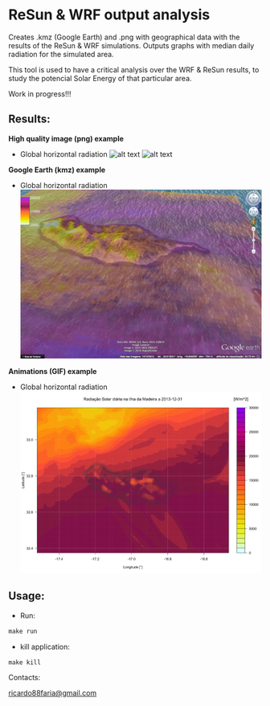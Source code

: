 # ReSun & WRF output analysis
Creates .kmz (Google Earth) and .png with geographical data with the results of the ReSun & WRF simulations. Outputs graphs with median daily radiation for the simulated area.

This tool is used to have a critical analysis over the WRF & ReSun results, to study the potencial Solar Energy of that particular area.

Work in progress!!!

## Results:

**High quality image (png) example**

* Global horizontal radiation
![alt text](obs/Rad_2014-01-04.png)
![alt text](obs/Rad_2014-01-01.png)

**Google Earth (kmz) example**

* Global horizontal radiation
![alt text](obs/kmz.png)


<script src="http://www.fabioveronesi.net/Blog/Crimes_Boroughs.html<username>/<repo>/<ref>/<path_to_file>"></script>


**Animations (GIF) example**

* Global horizontal radiation
![alt text](obs/Rad_2014-01-04.gif)

## Usage:

* Run:
```r
make run
```

* kill application:
```r
make kill
```

Contacts:

<ricardo88faria@gmail.com>
